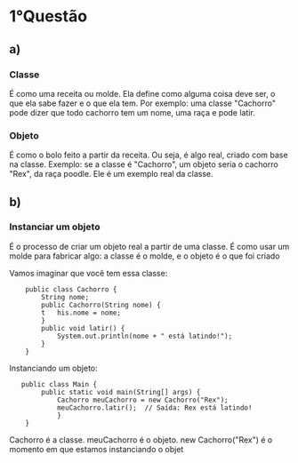 # 1°Questão
## a)
### Classe
É como uma receita ou molde. Ela define como alguma coisa deve ser, o que ela sabe fazer e o que ela tem. Por exemplo: uma classe "Cachorro" pode dizer que todo cachorro tem um nome, uma raça e pode latir.

### Objeto 
É como o bolo feito a partir da receita. Ou seja, é algo real, criado com base na classe.
Exemplo: se a classe é "Cachorro", um objeto seria o cachorro "Rex", da raça poodle. Ele é um exemplo real da classe.

## b)

### Instanciar um objeto
É o processo de criar um objeto real a partir de uma classe. É como usar um molde para fabricar algo: a classe é o molde, e o objeto é o que foi criado

Vamos imaginar que você tem essa classe:

        public class Cachorro {
            String nome;
            public Cachorro(String nome) {
            t   his.nome = nome;
            }
            public void latir() {
                System.out.println(nome + " está latindo!");
            }
        }
Instanciando um objeto:

       public class Main {
            public static void main(String[] args) {
                Cachorro meuCachorro = new Cachorro("Rex");
                meuCachorro.latir();  // Saída: Rex está latindo!
                }
        }
Cachorro é a classe.
meuCachorro é o objeto.
new Cachorro("Rex") é o momento em que estamos instanciando o objet